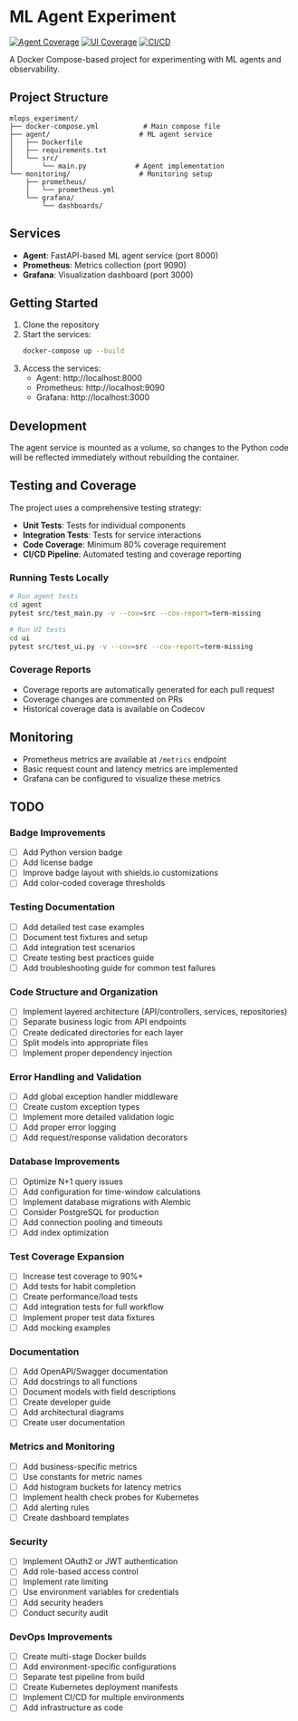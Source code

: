 # ML Agent Experiment

[![Agent Coverage](https://codecov.io/gh/mlops_experiment/branch/main/graph/badge.svg?flag=unittests&path=agent/src)](https://codecov.io/gh/mlops_experiment)
[![UI Coverage](https://codecov.io/gh/mlops_experiment/branch/main/graph/badge.svg?flag=unittests&path=ui/src)](https://codecov.io/gh/mlops_experiment)
[![CI/CD](https://github.com/mlops_experiment/actions/workflows/ci-cd.yml/badge.svg)](https://github.com/mlops_experiment/actions/workflows/ci-cd.yml)

A Docker Compose-based project for experimenting with ML agents and observability.

## Project Structure

```
mlops_experiment/
├── docker-compose.yml           # Main compose file
├── agent/                      # ML agent service
│   ├── Dockerfile             
│   ├── requirements.txt        
│   └── src/                    
│       └── main.py            # Agent implementation
└── monitoring/                 # Monitoring setup
    ├── prometheus/
    │   └── prometheus.yml
    └── grafana/
        └── dashboards/
```

## Services

- **Agent**: FastAPI-based ML agent service (port 8000)
- **Prometheus**: Metrics collection (port 9090)
- **Grafana**: Visualization dashboard (port 3000)

## Getting Started

1. Clone the repository
2. Start the services:
   ```bash
   docker-compose up --build
   ```
3. Access the services:
   - Agent: http://localhost:8000
   - Prometheus: http://localhost:9090
   - Grafana: http://localhost:3000

## Development

The agent service is mounted as a volume, so changes to the Python code will be reflected immediately without rebuilding the container.

## Testing and Coverage

The project uses a comprehensive testing strategy:

- **Unit Tests**: Tests for individual components
- **Integration Tests**: Tests for service interactions
- **Code Coverage**: Minimum 80% coverage requirement
- **CI/CD Pipeline**: Automated testing and coverage reporting

### Running Tests Locally

```bash
# Run agent tests
cd agent
pytest src/test_main.py -v --cov=src --cov-report=term-missing

# Run UI tests
cd ui
pytest src/test_ui.py -v --cov=src --cov-report=term-missing
```

### Coverage Reports

- Coverage reports are automatically generated for each pull request
- Coverage changes are commented on PRs
- Historical coverage data is available on Codecov

## Monitoring

- Prometheus metrics are available at `/metrics` endpoint
- Basic request count and latency metrics are implemented
- Grafana can be configured to visualize these metrics

## TODO

### Badge Improvements
- [ ] Add Python version badge
- [ ] Add license badge
- [ ] Improve badge layout with shields.io customizations
- [ ] Add color-coded coverage thresholds

### Testing Documentation
- [ ] Add detailed test case examples
- [ ] Document test fixtures and setup
- [ ] Add integration test scenarios
- [ ] Create testing best practices guide
- [ ] Add troubleshooting guide for common test failures

### Code Structure and Organization
- [ ] Implement layered architecture (API/controllers, services, repositories)
- [ ] Separate business logic from API endpoints
- [ ] Create dedicated directories for each layer
- [ ] Split models into appropriate files
- [ ] Implement proper dependency injection

### Error Handling and Validation
- [ ] Add global exception handler middleware
- [ ] Create custom exception types
- [ ] Implement more detailed validation logic
- [ ] Add proper error logging 
- [ ] Add request/response validation decorators

### Database Improvements
- [ ] Optimize N+1 query issues
- [ ] Add configuration for time-window calculations
- [ ] Implement database migrations with Alembic
- [ ] Consider PostgreSQL for production
- [ ] Add connection pooling and timeouts
- [ ] Add index optimization

### Test Coverage Expansion
- [ ] Increase test coverage to 90%+
- [ ] Add tests for habit completion
- [ ] Create performance/load tests
- [ ] Add integration tests for full workflow
- [ ] Implement proper test data fixtures
- [ ] Add mocking examples

### Documentation
- [ ] Add OpenAPI/Swagger documentation
- [ ] Add docstrings to all functions
- [ ] Document models with field descriptions
- [ ] Create developer guide
- [ ] Add architectural diagrams
- [ ] Create user documentation

### Metrics and Monitoring
- [ ] Add business-specific metrics
- [ ] Use constants for metric names
- [ ] Add histogram buckets for latency metrics
- [ ] Implement health check probes for Kubernetes
- [ ] Add alerting rules
- [ ] Create dashboard templates

### Security
- [ ] Implement OAuth2 or JWT authentication
- [ ] Add role-based access control
- [ ] Implement rate limiting
- [ ] Use environment variables for credentials
- [ ] Add security headers
- [ ] Conduct security audit

### DevOps Improvements
- [ ] Create multi-stage Docker builds
- [ ] Add environment-specific configurations
- [ ] Separate test pipeline from build
- [ ] Create Kubernetes deployment manifests
- [ ] Implement CI/CD for multiple environments
- [ ] Add infrastructure as code 